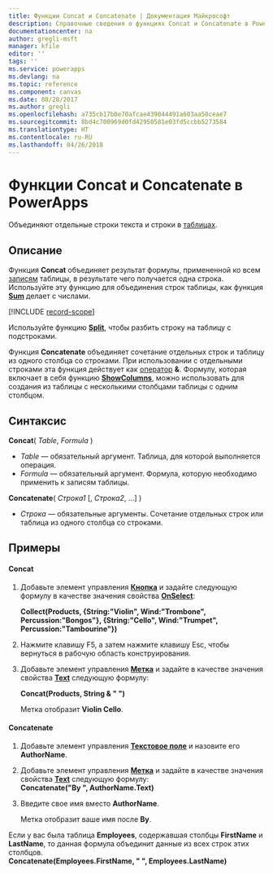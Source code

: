 ```yaml
---
title: Функции Concat и Concatenate | Документация Майкрософт
description: Справочные сведения о функциях Concat и Concatenate в PowerApps, включая описание синтаксиса и примеры.
documentationcenter: na
author: gregli-msft
manager: kfile
editor: ''
tags: ''
ms.service: powerapps
ms.devlang: na
ms.topic: reference
ms.component: canvas
ms.date: 08/28/2017
ms.author: gregli
ms.openlocfilehash: a735cb17b0e70afcae439044491a603aa50ceae7
ms.sourcegitcommit: 8bd4c700969d0fd42950581e03fd5ccbb5273584
ms.translationtype: HT
ms.contentlocale: ru-RU
ms.lasthandoff: 04/26/2018
---
```

# <a name="concat-and-concatenate-functions-in-powerapps"></a>Функции Concat и Concatenate в PowerApps
Объединяют отдельные строки текста и строки в [таблицах](../working-with-tables.md).

## <a name="description"></a>Описание
Функция **Concat** объединяет результат формулы, примененной ко всем [записям](../working-with-tables.md#records) таблицы, в результате чего получается одна строка. Используйте эту функцию для объединения строк таблицы, как функция **[Sum](function-aggregates.md)** делает с числами.

[!INCLUDE [record-scope](../../../includes/record-scope.md)]

Используйте функцию **[Split](function-split.md)**, чтобы разбить строку на таблицу с подстроками.

Функция **Concatenate** объединяет сочетание отдельных строк и таблицу из одного столбца со строками. При использовании с отдельными строками эта функция действует как [оператор](operators.md) **&**. Формулу, которая включает в себя функцию **[ShowColumns](function-table-shaping.md)**, можно использовать для создания из таблицы с несколькими столбцами таблицы с одним столбцом.

## <a name="syntax"></a>Синтаксис
**Concat**( *Table*, *Formula* )

* *Table* — обязательный аргумент.  Таблица, для которой выполняется операция.
* *Formula* — обязательный аргумент.  Формула, которую необходимо применить к записям таблицы.

**Concatenate**( *Строка1* [, *Строка2*, ...] )

* *Строка* — обязательные аргументы.  Сочетание отдельных строк или таблица из одного столбца со строками.

## <a name="examples"></a>Примеры
#### <a name="concat"></a>Concat
1. Добавьте элемент управления **[Кнопка](../controls/control-button.md)** и задайте следующую формулу в качестве значения свойства **[OnSelect](../controls/properties-core.md)**:
   
    **Collect(Products, {String:"Violin", Wind:"Trombone", Percussion:"Bongos"}, {String:"Cello", Wind:"Trumpet", Percussion:"Tambourine"})**
2. Нажмите клавишу F5, а затем нажмите клавишу Esc, чтобы вернуться в рабочую область конструирования.
3. Добавьте элемент управления **[Метка](../controls/control-text-box.md)** и задайте в качестве значения свойства **[Text](../controls/properties-core.md)** следующую формулу:
   
    **Concat(Products, String & " ")**
   
    Метка отобразит **Violin Cello**.

#### <a name="concatenate"></a>Concatenate
1. Добавьте элемент управления **[Текстовое поле](../controls/control-text-input.md)** и назовите его **AuthorName**.
2. Добавьте элемент управления **[Метка](../controls/control-text-box.md)** и задайте в качестве значения свойства **[Text](../controls/properties-core.md)** следующую формулу:<br>
   **Concatenate("By ", AuthorName.Text)**
3. Введите свое имя вместо **AuthorName**.
   
    Метка отобразит ваше имя после **By**.

Если у вас была таблица **Employees**, содержавшая столбцы **FirstName** и **LastName**, то данная формула объединит данные из всех строк этих столбцов.
<br>**Concatenate(Employees.FirstName, " ", Employees.LastName)**

